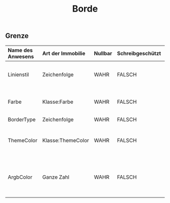 ﻿---
title: Borde
second_title: Aspose.Cells Cloud Documen
type: docs
url: /de/specification/model/border/
description: "Aspose.Cells Cloud-Modellspezifikation: Grenze. Bearbeiten Sie mühelos Excel und andere Tabellenkalkulationsdokumente mit Funktionen wie Öffnen, Generieren, Bearbeiten, Teilen, Zusammenführen, Vergleichen und Konvertieren"
weight: 50
---
## **Grenze**

 

| Name des Anwesens| Art der Immobilie| Nullbar| Schreibgeschützt| Standardwert| Beschreibung|
|:- |:- |:- |:- |:- |:- |
| Linienstil| Zeichenfolge| WAHR| FALSCH|| Ruft den Zellrahmentyp ab oder legt diesen fest.|
| Farbe| Klasse:Farbe| WAHR| FALSCH|| Ruft den Wert des Rahmens ab oder legt diesen fest.|
| BorderType| Zeichenfolge| WAHR| FALSCH|||
| ThemeColor| Klasse:ThemeColor| WAHR| FALSCH|| Ruft die Designfarbe des Rahmens ab und legt diese fest.|
| ArgbColor| Ganze Zahl| WAHR| FALSCH|| Ruft die Farbe mit einem 32-Bit-ARGB-Wert ab und legt sie fest.|

